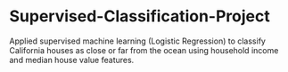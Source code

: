 # Supervised-Classification-Project
Applied supervised machine learning (Logistic Regression) to classify California houses as close or far from the ocean using household income and median house value features.
